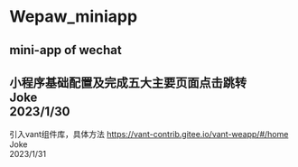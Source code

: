# Wepaw_miniapp
mini-app of wechat
---
小程序基础配置及完成五大主要页面点击跳转  
Joke  
2023/1/30
---
引入vant组件库，具体方法 https://vant-contrib.gitee.io/vant-weapp/#/home  
Joke  
2023/1/31

